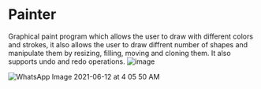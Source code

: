 # Painter
Graphical paint program which allows the user to draw with different colors and strokes, it also allows the user to draw diffrent number of shapes and manipulate them by resizing, filling, moving and cloning them.
It also supports undo and redo operations.
![image](https://user-images.githubusercontent.com/41492875/132782674-2f777635-4ae4-45be-b560-2b5a1dc1cde0.png)

![WhatsApp Image 2021-06-12 at 4 05 50 AM](https://user-images.githubusercontent.com/41492875/132787522-e38e14c9-e663-423b-9890-d738932d2b75.jpeg)
